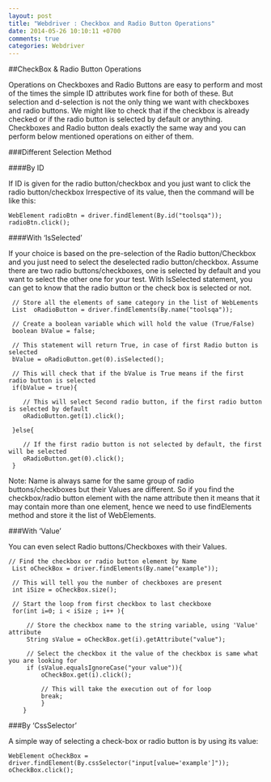 ```yaml
---
layout: post
title: "Webdriver : Checkbox and Radio Button Operations"
date: 2014-05-26 10:10:11 +0700
comments: true
categories: Webdriver
---
```


##CheckBox & Radio Button Operations

Operations on Checkboxes and Radio Buttons are easy to perform and most of the times the simple ID attributes work fine for both of these. But selection and d-selection is not the only thing we want with checkboxes and radio buttons. We might like to check that if the checkbox is already checked or if the radio button is selected by default or anything. Checkboxes and Radio button deals exactly the same way and you can perform below mentioned operations on either of them.

###Different Selection Method

####By ID

If ID is given for the radio button/checkbox and you just want to click the radio button/checkbox Irrespective of its value, then the command will be like this:

```
WebElement radioBtn = driver.findElement(By.id("toolsqa"));
radioBtn.click();
```

####With ‘IsSelected’

If your choice is based on the pre-selection of the Radio button/Checkbox and you just need to select the deselected radio button/checkbox. Assume there are two radio buttons/checkboxes, one is selected by default and you want to select the other one for your test. With IsSelected statement, you can get to know that the radio button or the check box is selected or not.

```
 // Store all the elements of same category in the list of WebLements	
 List  oRadioButton = driver.findElements(By.name("toolsqa"));

 // Create a boolean variable which will hold the value (True/False)
 boolean bValue = false;

 // This statement will return True, in case of first Radio button is selected
 bValue = oRadioButton.get(0).isSelected();

 // This will check that if the bValue is True means if the first radio button is selected
 if(bValue = true){

	// This will select Second radio button, if the first radio button is selected by default
	oRadioButton.get(1).click();

 }else{

	// If the first radio button is not selected by default, the first will be selected
	oRadioButton.get(0).click();
 }

```

Note: Name is always same for the same group of radio buttons/checkboxes but their Values are different. So if you find the checkbox/radio button element with the name attribute then it means that it may contain more than one element, hence we need to use findElements method and store it the list of WebElements.

###With ‘Value’

You can even select Radio buttons/Checkboxes with their Values.

```
// Find the checkbox or radio button element by Name
 List oCheckBox = driver.findElements(By.name("example"));

 // This will tell you the number of checkboxes are present
 int iSize = oCheckBox.size();

 // Start the loop from first checkbox to last checkboxe
 for(int i=0; i < iSize ; i++ ){

	 // Store the checkbox name to the string variable, using 'Value' attribute
	 String sValue = oCheckBox.get(i).getAttribute("value");

	 // Select the checkbox it the value of the checkbox is same what you are looking for
	 if (sValue.equalsIgnoreCase("your value")){
		 oCheckBox.get(i).click();

		 // This will take the execution out of for loop
		 break;
		 }
	}
```

###By ‘CssSelector’

A simple way of selecting a check-box or radio button is by using its value:

```
WebElement oCheckBox = driver.findElement(By.cssSelector("input[value='example']"));
oCheckBox.click();
``` 
